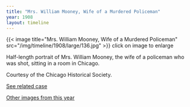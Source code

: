 ```yaml
---
title: "Mrs. William Mooney, Wife of a Murdered Policeman"
year: 1908
layout: timeline
---
```


{{< image title="Mrs. William Mooney, Wife of a Murdered Policeman" src="/img/timeline/1908/large/136.jpg" >}}
click on image to enlarge

Half-length portrait of Mrs. William Mooney, the wife of a policeman who was shot, sitting in a room in Chicago. 

Courtesy of the Chicago Historical Society. 

[See related case](/database/1576/)

[Other images from this year](/historical/timeline/1908)